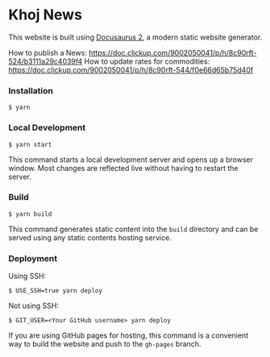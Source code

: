 # Khoj News

This website is built using [Docusaurus 2](https://docusaurus.io/), a modern static website generator.

How to publish a News: https://doc.clickup.com/9002050041/p/h/8c90rft-524/b3111a29c4039f4
How to update rates for commodities: https://doc.clickup.com/9002050041/p/h/8c90rft-544/f0e66d65b75d40f

### Installation

```
$ yarn
```

### Local Development

```
$ yarn start
```

This command starts a local development server and opens up a browser window. Most changes are reflected live without having to restart the server.

### Build

```
$ yarn build
```

This command generates static content into the `build` directory and can be served using any static contents hosting service.

### Deployment

Using SSH:

```
$ USE_SSH=true yarn deploy
```

Not using SSH:

```
$ GIT_USER=<Your GitHub username> yarn deploy
```

If you are using GitHub pages for hosting, this command is a convenient way to build the website and push to the `gh-pages` branch.
